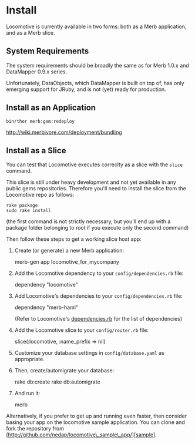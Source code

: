 Install
=======

Locomotive is currently available in two forms: both as a Merb application, and
as a Merb slice.

System Requirements
-------------------

The system requirements should be broadly the same as for Merb 1.0.x and
DataMapper 0.9.x series.

Unfortunately, DataObjects, which DataMapper is built on top of, has only
emerging support for JRuby, and is not (yet) ready for production.

Install as an Application
-------------------------

    bin/thor merb:gem:redeploy

http://wiki.merbivore.com/deployment/bundling

Install as a Slice
-------------------

You can test that Locomotive executes correclty as a slice with the `slice`
command.

This slice is still under heavy development and not yet available in any public
gems repositories. Therefore you'll need to install the slice from the
Locomotive repo as follows:

    rake package
    sudo rake install

(the first command is not strictly necessary, but you'll end up with a package
 folder belonging to root if you execute only the second command)

Then follow these steps to get a working slice host app:

  1. Create (or generate) a new Merb application:

        merb-gen app locomotive_for_mycompany
  2. Add the Locomotive dependency to your `config/dependencies.rb` file:

        dependency "locomotive"
  3. Add Locomotive's dependencies to your `config/dependencies.rb` file:

        dependency "merb-haml"
    
     (Refer to Locomotive's [dependencies.rb][d.rb] for the list of dependencies)
  4. Add the Locomotive slice to your `config/router.rb` file:

        slice(:locomotive, :name_prefix => nil)
  5. Customize your database settings in `config/database.yaml` as appropriate.
  6. Then, create/automigrate your database:

        rake db:create
        rake db:automigrate
  7. And run it:

        merb

Alternatively, if you prefer to get up and running even faster, then consider
basing your app on the locomotive sample application. You can clone and fork
the repository from [http://github.com/nedap/locomotive\_sample\_app/][sample].

[d.rb]: http://github.com/nedap/locomotive/tree/master/config/dependencies.rb
[sample]: http://github.com/nedap/locomotive_sample_app/tree/master

